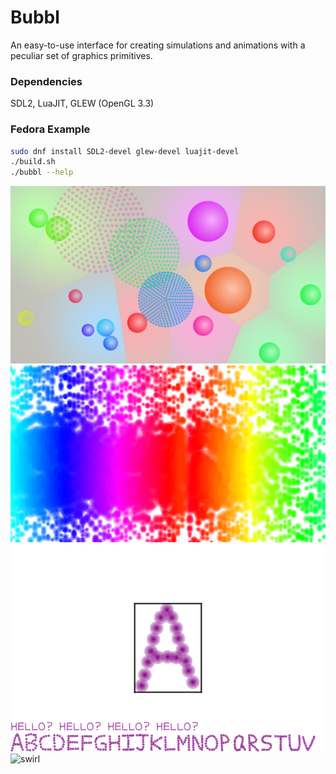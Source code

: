 # Bubbl
An easy-to-use interface for creating simulations and animations with a peculiar set of graphics primitives.

### Dependencies
SDL2, LuaJIT, GLEW (OpenGL 3.3)

### Fedora Example
```bash
sudo dnf install SDL2-devel glew-devel luajit-devel
./build.sh
./bubbl --help
```

![elastic](images/elastic.png)
![rainbow](images/rainbow.png)
![svgeditor](images/svgeditor.png)
![swirl](images/swirl.gif)
